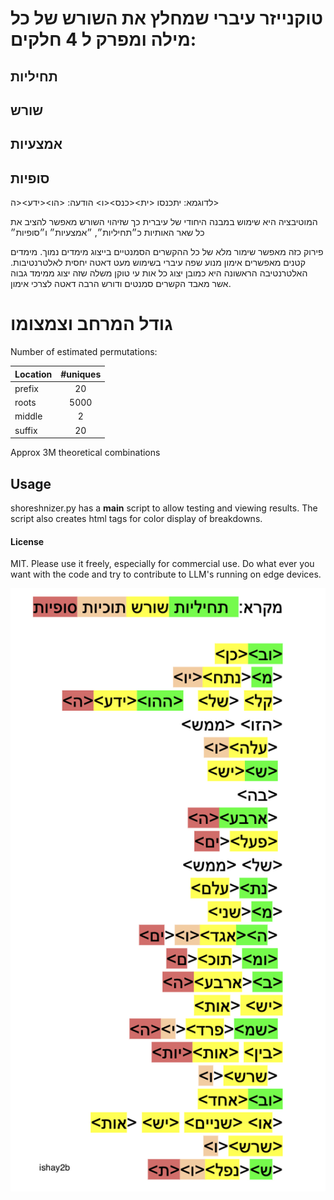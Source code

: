 # טוקנייזר עיברי שמחלץ את השורש של כל מילה ומפרק ל 4 חלקים:
## תחיליות
## שורש
## אמצעיות
## סופיות

לדוגמא:
יתכנסו
<ית><כנס><ו>
הודעה:
<הו><ידע><ה>

המוטיבציה היא שימוש במבנה היחודי של עיברית כך שזיהוי השורש מאפשר להציב את כל שאר האותיות כ״תחיליות״, ״אמצעיות״ ו״סופיות״

פירוק כזה מאפשר שימור מלא של כל ההקשרים הסמנטיים בייצוג מימדים נמוך. מימדים קטנים מאפשרים אימון מנוע שפה עיברי בשימוש מעט דאטה יחסית לאלטרנטיבות. האלטרנטיבה הראשונה היא כמובן יצוג כל אות עי טוקן משלה שזה יצוג ממימד גבוה אשר מאבד הקשרים סמנטים ודורש הרבה דאטה לצרכי אימון.

# גודל המרחב וצמצומו
Number of estimated permutations:

| Location     |  #uniques      |
| :----------- | :------------: | 
| prefix       |   20           |
| roots        |   5000         |
| middle       |   2            |
| suffix       |   20           |

Approx 3M theoretical combinations


## Usage
shoreshnizer.py has a __main__ script to allow testing and viewing results. The script also creates html tags for color display of breakdowns.


#### License
MIT. Please use it freely, especially for commercial use. Do what ever you want with the code and try to contribute to LLM's running on edge devices.

![דוגמאת לפירוק](images/shorechnizer2b.png)
